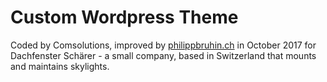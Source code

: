 # Custom Wordpress Theme
Coded by Comsolutions, improved by [philippbruhin.ch](http://www.philippbruhin.ch) in October 2017 for Dachfenster Schärer - a small company, based in Switzerland that mounts and maintains skylights.